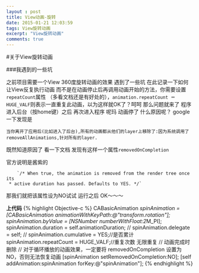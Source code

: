 ```yaml
---
layout : post
title: View动画-旋转
date: 2015-01-21 12:03:59
tags: View旋转动画
excerpt: "View旋转动画"
comments: true
---
```

#关于View旋转动画

###我遇到的一些坑

之前项目需要一个View 360度旋转动画的效果 遇到了一些坑 在此记录一下如何让View反复执行动画 而不是在动画停止后再调用动画开始的方法，你需要设置`repeatCount`属性 （多看文档还是有好处的），`animation.repeatCount ＝ HUGE_VALF`则表示一直重复此动画，以为这样就OK了？呵呵
那么问题就来了 程序进入后台（按home键）之后 再次进入程序 呢玛 动画停了 什么原因呢？ google一下发现是

	当你离开了应用后(比如进入了后台),所有的动画都从他们的layer上移除了:因为系统调用了removeAllAnimations,针对所有的layer.

既然知道原因了 看一下文档 发现有这样一个属性`removedOnCompletion`

官方说明是酱紫的

		`/* When true, the animation is removed from the render tree once its
	 * active duration has passed. Defaults to YES. */`

那我们就把该属性设为NO试试 
运行之后  OK～～～

**上代码**
{% highlight Objective-c %}
	 CABasicAnimation *spinAnimation = [CABasicAnimation animationWithKeyPath:@"transform.rotation"];
	    spinAnimation.byValue = [NSNumber numberWithFloat:2*M_PI];
	    spinAnimation.duration = self.animationDuration;
	//    spinAnimation.delegate = self;
	//    spinAnimation.cumulative = YES;//是否累计
	    spinAnimation.repeatCount = HUGE_VALF;//重复次数 无限重复
	    // 动画完成时删除
	    // 对于循环播放的动画效果，一定要将 removedOnCompletion 设置为 NO，否则无法恢复动画
	    [spinAnimation setRemovedOnCompletion:NO];
	    [self addAnimation:spinAnimation forKey:@"spinAnimation"];
{% endhighlight %}
